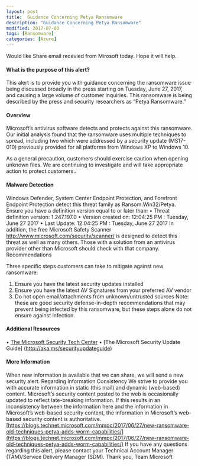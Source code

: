 ```yaml
---
layout: post
title:  Guidance Concerning Petya Ransomware
description: "Guidance Concerning Petya Ransomware"
modified: 2017-07-03
tags: [Ransomware]
categories: [Azure]
---
```

Would like Share email recevied from Mirosoft today. Hope it will help.

#### What is the purpose of this alert?
 
This alert is to provide you with guidance concerning the ransomware issue being discussed broadly in the press starting on Tuesday, June 27, 2017, and causing a large volume of customer inquiries.  This ransomware is being described by the press and security researchers as “Petya Ransomware.”
 
#### Overview
 
Microsoft’s antivirus software detects and protects against this ransomware. Our initial analysis found that the ransomware uses multiple techniques to spread, including two which were addressed by a security update (MS17-010) previously provided for all platforms from Windows XP to Windows 10. 
 
As a general precaution, customers should exercise caution when opening unknown files. We are continuing to investigate and will take appropriate action to protect customers..
 
#### Malware Detection
 
Windows Defender, System Center Endpoint Protection, and Forefront Endpoint Protection detect this threat family as Ransom:Win32/Petya. Ensure you have a definition version equal to or later than:
•	Threat definition version: 1.247.197.0
•	Version created on: 12:04:25 PM : Tuesday, June 27 2017
•	Last Update: 12:04:25 PM : Tuesday, June 27 2017
In addition, the free Microsoft Safety Scanner http://www.microsoft.com/security/scanner/ is designed to detect this threat as well as many others.
Those with a solution from an antivirus provider other than Microsoft should check with that company.
Recommendations
 
Three specific steps customers can take to mitigate against new ransomware:  
1.	Ensure you have the latest security updates installed
2.	Ensure you have the latest AV Signatures from your preferred AV vendor
3.	Do not open email/attachments from unknown/untrusted sources
Note:  these are good security defense-in-depth recommendations that may prevent being infected by this ransomware, but these steps alone do not ensure against infection. 
#### Additional Resources
 
•	[The Microsoft Security Tech Center](https://technet.microsoft.com/en-us/security/default) 
•	[The Microsoft Security Update Guide] (http://aka.ms/securityupdateguide) 
#### More Information
When new information is available that we can share, we will send a new security alert. 
Regarding Information Consistency
We strive to provide you with accurate information in static (this mail) and dynamic (web-based) content. Microsoft’s security content posted to the web is occasionally updated to reflect late-breaking information. If this results in an inconsistency between the information here and the information in Microsoft’s web-based security content, the information in Microsoft’s web-based security content is authoritative.
[https://blogs.technet.microsoft.com/mmpc/2017/06/27/new-ransomware-old-techniques-petya-adds-worm-capabilities/](https://blogs.technet.microsoft.com/mmpc/2017/06/27/new-ransomware-old-techniques-petya-adds-worm-capabilities/)
If you have any questions regarding this alert, please contact your Technical Account Manager (TAM)/Service Delivery Manager (SDM).
Thank you,
Team Microsoft
